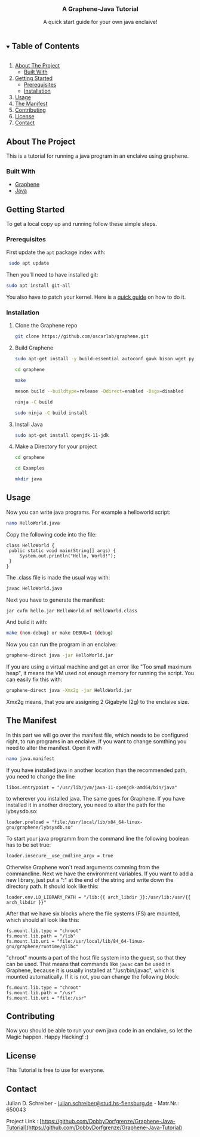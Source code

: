 <!-- HEADLINE -->
<p align="center">
  <h3 align="center">A Graphene-Java Tutorial</h3>
  <p align="center">
    A quick start guide for your own java enclaive!
  </p>
</p>



<!-- TABLE OF CONTENTS -->
<details open="open">
  <summary><h2 style="display: inline-block">Table of Contents</h2></summary>
  <ol>
    <li>
      <a href="#about-the-project">About The Project</a>
      <ul>
        <li><a href="#built-with">Built With</a></li>
      </ul>
    </li>
    <li>
      <a href="#getting-started">Getting Started</a>
      <ul>
        <li><a href="#prerequisites">Prerequisites</a></li>
        <li><a href="#installation">Installation</a></li>
      </ul>
    </li>
    <li><a href="#usage">Usage</a></li>
    <li><a href="#roadmap">The Manifest</a></li>
    <li><a href="#contributing">Contributing</a></li>
    <li><a href="#license">License</a></li>
    <li><a href="#contact">Contact</a></li>
  </ol>
</details>

<!-- ABOUT THE PROJECT -->
## About The Project

This is a tutorial for running a java program in an enclaive using graphene.

### Built With

* [Graphene](https://graphene.readthedocs.io/en/latest/oldwiki/Introduction-to-Graphene-SGX.html)
* [Java](https://www.java.com/de/about/whatis_java.jsp)

<!-- GETTING STARTED -->
## Getting Started

To get a local copy up and running follow these simple steps.

### Prerequisites

First update the `apt` package index with:
 ```sh
  sudo apt update
  ```

Then you'll need to have installed git:
  ```sh
  sudo apt install git-all
  ```
You also have to patch your kernel. Here is a [quick guide](https://www.youtube.com/watch?v=7a8lYEvBqJE) on how to do it.

### Installation

1. Clone the Graphene repo
   ```sh
   git clone https://github.com/oscarlab/graphene.git
   ```
2. Build Graphene
   ```sh
   sudo apt-get install -y build-essential autoconf gawk bison wget python3
   ```
   ```sh
   cd graphene
   ```
   ```sh
   make
   ```
   ```sh
   meson build --buildtype=release -Ddirect=enabled -Dsgx=disabled
   ```
   ```sh
   ninja -C build
   ```
   ```sh
   sudo ninja -C build install
   ```
3. Install Java
   ```sh
   sudo apt-get install openjdk-11-jdk
   ```
4. Make a Directory for your project
   ```sh
   cd graphene
   ```
   ```sh
   cd Examples
   ```
   ```sh
   mkdir java
   ```

<!-- USAGE EXAMPLES -->
## Usage

Now you can write java programs. For example a helloworld script:
   ```sh
   nano HelloWorld.java
   ```
Copy the following code into the file:
   ```
   class HelloWorld {
    public static void main(String[] args) {
        System.out.println("Hello, World!"); 
    }
   }
   ```
The .class file is made the usual way with:
   ```sh
   javac HelloWorld.java
   ```
Next you have to generate the manifest:
   ```sh
   jar cvfm hello.jar HelloWorld.mf HelloWorld.class
   ```
And build it with:
   ```sh
   make (non-debug) or make DEBUG=1 (debug)
   ```
Now you can run the program in an enclaive:
   ```sh
   graphene-direct java -jar HelloWorld.jar
   ```
If you are using a virtual machine and get an error like "Too small maximum heap", it means the VM used not enough memory for running the script. You can easily fix this with:
   ```sh
   graphene-direct java -Xmx2g -jar HelloWorld.jar
   ```
Xmx2g means, that you are assigning 2 Gigabyte (2g) to the enclaive size.

<!-- MANIFEST -->
## The Manifest

In this part we will go over the manifest file, which needs to be configured right, to run programs in an enclaive.
If you want to change somthing you need to alter the manifest. Open it with
   ```sh
   nano java.manifest
   ```
If you have installed java in another location than the recommended path, you need to change the line
   ```
   libos.entrypoint = "/usr/lib/jvm/java-11-openjdk-amd64/bin/java"
   ```
to wherever you installed java. 
The same goes for Graphene. If you have installed it in another directory, you need to alter the path for the lybsysdb.so:
   ```
   loader.preload = "file:/usr/local/lib/x84_64-linux-gnu/graphene/lybsysdb.so"
   ```
To start your java programm from the command line the following boolean has to be set true:
   ```sh
   loader.insecure__use_cmdline_argv = true
   ```
Otherwise Graphene won´t read arguments comming from the commandline.
Next we have the environment variables. If you want to add a new library, just put a ":" at the end of the string and write down the directory path. It should look like this:
   ```
   loader.env.LD_LIBRARY_PATH = "/lib:{{ arch_libdir }}:/usr/lib:/usr/{{ arch_libdir }}"
   ```
After that we have six blocks where the file systems (FS) are mounted, which should all look like this:
   ```
   fs.mount.lib.type = "chroot"
   fs.mount.lib.path = "/lib"
   fs.mount.lib.uri = "file:/usr/local/lib/84_64-linux-gnu/graphene/runtime/glibc"
   ```
"chroot" mounts a part of the host file system into the guest, so that they can be used.
That means that commands like `javac` can be used in Graphene, because it is usually installed at "/usr/bin/javac", which is mounted automatically. If it is not, you can change the following block:
   ```
   fs.mount.lib.type = "chroot"
   fs.mount.lib.path = "/usr"
   fs.mount.lib.uri = "file:/usr"
   ```

<!-- CONTRIBUTING -->
## Contributing

Now you should be able to run your own java code in an enclaive, so let the Magic happen. Happy Hacking! :)

<!-- LICENSE -->
## License

This Tutorial is free to use for everyone.

<!-- CONTACT -->
## Contact

Julian D. Schreiber - julian.schreiber@stud.hs-flensburg.de - Matr.Nr.: 650043

Project Link : [https://github.com/DobbyDorfgrenze/Graphene-Java-Tutorial](https://github.com/DobbyDorfgrenze/Graphene-Java-Tutorial)
